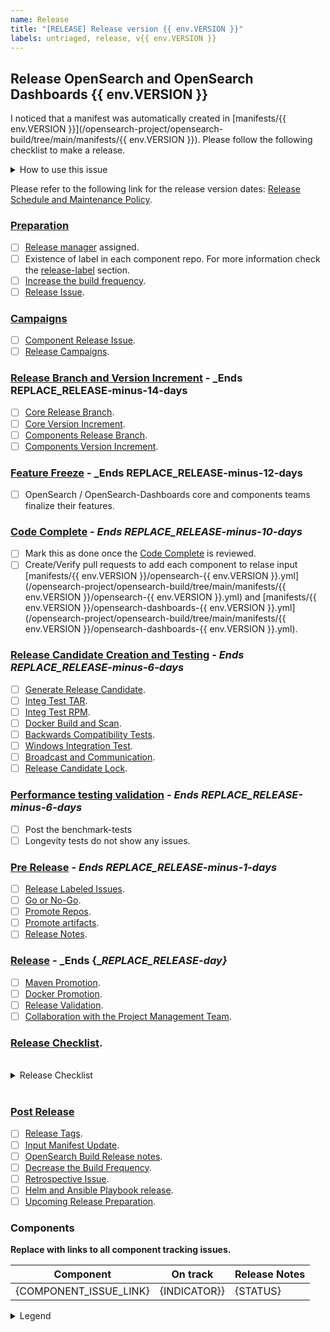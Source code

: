 ```yaml
---
name: Release
title: "[RELEASE] Release version {{ env.VERSION }}"
labels: untriaged, release, v{{ env.VERSION }}
---
```


## Release OpenSearch and OpenSearch Dashboards {{ env.VERSION }}

I noticed that a manifest was automatically created in [manifests/{{ env.VERSION }}](/opensearch-project/opensearch-build/tree/main/manifests/{{ env.VERSION }}). Please follow the following checklist to make a release.

<details><summary>How to use this issue</summary>
<p>

## This Release Issue

This issue captures the state of the OpenSearch release, its assignee (Release Manager) is responsible for driving the release. Please contact them or @mention them on this issue for help. There are linked issues on components of the release where individual components can be tracked. For more information check the the [Release Process OpenSearch Guide](https://github.com/opensearch-project/opensearch-build/blob/public/RELEASE_PROCESS_OPENSEARCH.md).

</p>
</details>

Please refer to the following link for the release version dates: [Release Schedule and Maintenance Policy](https://opensearch.org/releases.html).

### [Preparation](https://github.com/opensearch-project/opensearch-build/blob/public/RELEASE_PROCESS_OPENSEARCH.md#preparation)

- [ ] [Release manager](https://github.com/opensearch-project/opensearch-build/blob/public/RELEASE_PROCESS_OPENSEARCH.md#release-manager) assigned.
- [ ] Existence of label in each component repo. For more information check the [release-label](https://github.com/opensearch-project/opensearch-build/blob/public/RELEASE_PROCESS_OPENSEARCH.md#release-label) section.
- [ ] [Increase the build frequency](https://github.com/opensearch-project/opensearch-build/blob/public/RELEASE_PROCESS_OPENSEARCH.md#increase-the-build-frequency).
- [ ] [Release Issue](https://github.com/opensearch-project/opensearch-build/blob/public/RELEASE_PROCESS_OPENSEARCH.md#release-issue).

### [Campaigns](https://github.com/opensearch-project/opensearch-build/blob/public/RELEASE_PROCESS_OPENSEARCH.md#campaigns)

- [ ] [Component Release Issue](https://github.com/opensearch-project/opensearch-build/blob/public/RELEASE_PROCESS_OPENSEARCH.md#component-release-issue).
- [ ] [Release Campaigns](https://github.com/opensearch-project/opensearch-build/blob/public/RELEASE_PROCESS_OPENSEARCH.md#release-campaigns).

### [Release Branch and Version Increment](https://github.com/opensearch-project/opensearch-build/blob/public/RELEASE_PROCESS_OPENSEARCH.md#release-branch-readiness) - _Ends __REPLACE_RELEASE-minus-14-days__

- [ ] [Core Release Branch](https://github.com/opensearch-project/opensearch-build/blob/public/RELEASE_PROCESS_OPENSEARCH.md#core).
- [ ] [Core Version Increment](https://github.com/opensearch-project/opensearch-build/blob/public/RELEASE_PROCESS_OPENSEARCH.md#core-version-increment).
- [ ] [Components Release Branch](https://github.com/opensearch-project/opensearch-build/blob/public/RELEASE_PROCESS_OPENSEARCH.md#components).
- [ ] [Components Version Increment](https://github.com/opensearch-project/opensearch-build/blob/public/RELEASE_PROCESS_OPENSEARCH.md#components-version-increment).

### [Feature Freeze](https://github.com/opensearch-project/opensearch-build/blob/public/RELEASE_PROCESS_OPENSEARCH.md#code-complete-and-feature-freeze) - _Ends __REPLACE_RELEASE-minus-12-days__

- [ ] OpenSearch / OpenSearch-Dashboards core and components teams finalize their features.

### [Code Complete](https://github.com/opensearch-project/opensearch-build/blob/public/RELEASE_PROCESS_OPENSEARCH.md#code-complete-and-feature-freeze) - _Ends __REPLACE_RELEASE-minus-10-days___

- [ ] Mark this as done once the [Code Complete](https://github.com/opensearch-project/opensearch-build/blob/public/RELEASE_PROCESS_OPENSEARCH.md#code-complete-and-feature-freeze) is reviewed.
- [ ] Create/Verify pull requests to add each component to relase input [manifests/{{ env.VERSION }}/opensearch-{{ env.VERSION }}.yml](/opensearch-project/opensearch-build/tree/main/manifests/{{ env.VERSION }}/opensearch-{{ env.VERSION }}.yml) and [manifests/{{ env.VERSION }}/opensearch-dashboards-{{ env.VERSION }}.yml](/opensearch-project/opensearch-build/tree/main/manifests/{{ env.VERSION }}/opensearch-dashboards-{{ env.VERSION }}.yml).

### [Release Candidate Creation and Testing](https://github.com/opensearch-project/opensearch-build/blob/public/RELEASE_PROCESS_OPENSEARCH.md#release-candidate-creation-and-testing) - _Ends __REPLACE_RELEASE-minus-6-days___

- [ ] [Generate Release Candidate](https://github.com/opensearch-project/opensearch-build/blob/public/RELEASE_PROCESS_OPENSEARCH.md#release-candidate).
- [ ] [Integ Test TAR](https://github.com/opensearch-project/opensearch-build/blob/public/RELEASE_PROCESS_OPENSEARCH.md#integ-test-tar).
- [ ] [Integ Test RPM](https://github.com/opensearch-project/opensearch-build/blob/public/RELEASE_PROCESS_OPENSEARCH.md#integ-test-rpm).
- [ ] [Docker Build and Scan](https://github.com/opensearch-project/opensearch-build/blob/public/RELEASE_PROCESS_OPENSEARCH.md#docker-build-and-scan).
- [ ] [Backwards Compatibility Tests](https://github.com/opensearch-project/opensearch-build/blob/public/RELEASE_PROCESS_OPENSEARCH.md#backwards-compatibility-tests).
- [ ] [Windows Integration Test](https://github.com/opensearch-project/opensearch-build/blob/public/RELEASE_PROCESS_OPENSEARCH.md#windows-integration-test).
- [ ] [Broadcast and Communication](https://github.com/opensearch-project/opensearch-build/blob/public/RELEASE_PROCESS_OPENSEARCH.md#broadcast-and-communication).
- [ ] [Release Candidate Lock](https://github.com/opensearch-project/opensearch-build/blob/public/RELEASE_PROCESS_OPENSEARCH.md#release-candidate-lock).

### [Performance testing validation](https://github.com/opensearch-project/opensearch-build/blob/public/RELEASE_PROCESS_OPENSEARCH.md#benchmark-tests) - _Ends __REPLACE_RELEASE-minus-6-days___

- [ ] Post the benchmark-tests
- [ ] Longevity tests do not show any issues.

### [Pre Release](https://github.com/opensearch-project/opensearch-build/blob/public/RELEASE_PROCESS_OPENSEARCH.md#pre-release) - _Ends __REPLACE_RELEASE-minus-1-days___

- [ ] [Release Labeled Issues](https://github.com/opensearch-project/opensearch-build/blob/public/RELEASE_PROCESS_OPENSEARCH.md#release-labeled-issues).
- [ ] [Go or No-Go](https://github.com/opensearch-project/opensearch-build/blob/public/RELEASE_PROCESS_OPENSEARCH.md#go-or-no-go).
- [ ] [Promote Repos](https://github.com/opensearch-project/opensearch-build/blob/public/RELEASE_PROCESS_OPENSEARCH.md#promote-repos).
- [ ] [Promote artifacts](https://github.com/opensearch-project/opensearch-build/blob/public/RELEASE_PROCESS_OPENSEARCH.md#promote-artifacts).
- [ ] [Release Notes](https://github.com/opensearch-project/opensearch-build/blob/public/RELEASE_PROCESS_OPENSEARCH.md#release-notes).

### [Release](https://github.com/opensearch-project/opensearch-build/blob/public/RELEASE_PROCESS_OPENSEARCH.md#main-release) - _Ends {__REPLACE_RELEASE-day}_

- [ ] [Maven Promotion](https://github.com/opensearch-project/opensearch-build/blob/public/RELEASE_PROCESS_OPENSEARCH.md#maven-promotion).
- [ ] [Docker Promotion](https://github.com/opensearch-project/opensearch-build/blob/public/RELEASE_PROCESS_OPENSEARCH.md#docker-promotion).
- [ ] [Release Validation](https://github.com/opensearch-project/opensearch-build/blob/public/RELEASE_PROCESS_OPENSEARCH.md#release-validation).
- [ ] [Collaboration with the Project Management Team](https://github.com/opensearch-project/opensearch-build/blob/public/RELEASE_PROCESS_OPENSEARCH.md#collaboration-with-the-project-management-team).

### [Release Checklist](https://github.com/opensearch-project/opensearch-build/blob/public/RELEASE_PROCESS_OPENSEARCH.md#release-checklist).

<br>
<details><summary>Release Checklist</summary>
<p>

### Pre-Release activities
- [ ] Promote Repos.
   - - [ ] OS
   - - [ ] OSD
- [ ] Promote Artifacts.
   - - [ ] Windows
   - - [ ] Linux Debian
   - - [ ] Linux RPM
   - - [ ] Linux TAR
- [ ] Consolidated Release Notes.

### Release activities
- [ ] Docker Promotion.
- [ ] Release Validation part 1.
     -  - [ ] OpenSearch and OpenSearch Dashboard Validation.
     -  - [ ] Validate the native plugin installation.
- [ ] Merge consolidated release notes PR.
- [ ] Website and Documentation Changes.
    - - [ ] Merge staging website PR.
    - - [ ] Promote the website changes to prod.
    - - [ ] Add website alert.
- [ ] Release Validation part 2.
    -  - [ ] Validate the artifact download URL's and signatures. 
- [ ] Release Validation part 3.
    -  - [ ] Trigger the validation build (Search for `Completed validation for <>` in the logs).
- [ ] Maven Promotion.
- [ ] Publish blog posts.
- [ ] Advertise on Social Media.
- [ ]  Post on public slack and Github Release issue.

### Post-Release activities
- [ ] Release Tags.
- [ ] Input Manifest Update.
- [ ] Decrease the Build Frequency.
- [ ] OpenSearch Build Release notes.
- [ ] Retrospective Issue.
- [ ] Helm and Ansible Playbook release.
- [ ] Upcoming Release Preparation.

</p>
</details>
<br>

### [Post Release](https://github.com/opensearch-project/opensearch-build/blob/public/RELEASE_PROCESS_OPENSEARCH.md#post-release)

- [ ] [Release Tags](https://github.com/opensearch-project/opensearch-build/blob/public/RELEASE_PROCESS_OPENSEARCH.md#release-tags).
- [ ] [Input Manifest Update](https://github.com/opensearch-project/opensearch-build/blob/public/RELEASE_PROCESS_OPENSEARCH.md#input-manifest-update).
- [ ] [OpenSearch Build Release notes](https://github.com/opensearch-project/opensearch-build/blob/public/RELEASE_PROCESS_OPENSEARCH.md#opensearch-build-release-notes).
- [ ] [Decrease the Build Frequency](https://github.com/opensearch-project/opensearch-build/blob/public/RELEASE_PROCESS_OPENSEARCH.md#decrease-the-build-frequency).
- [ ] [Retrospective Issue](https://github.com/opensearch-project/opensearch-build/blob/public/RELEASE_PROCESS_OPENSEARCH.md#retrospective-issue).
- [ ] [Helm and Ansible Playbook release](https://github.com/opensearch-project/opensearch-build/blob/public/RELEASE_PROCESS_OPENSEARCH.md#helm-and-ansible-playbook-release).
- [ ] [Upcoming Release Preparation](https://github.com/opensearch-project/opensearch-build/blob/public/RELEASE_PROCESS_OPENSEARCH.md#upcoming-release-preparation).

### Components

__Replace with links to all component tracking issues.__

| Component | On track | Release Notes |
| --------- | -------- | ----- |
| {COMPONENT_ISSUE_LINK} | {INDICATOR}} | {STATUS} |

<details><summary>Legend</summary>
<p>

| Symbol | Meaning |
| -------- | ---------- |
| :green_circle: | On track with overall release |
| :yellow_circle: | Missed last milestone |
| :red_circle: | Missed multiple milestones |

</p>
</details>